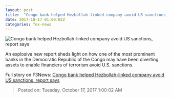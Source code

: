 ```yaml
---
layout: post
title:  "Congo bank helped Hezbollah-linked company avoid US sanctions, report says"
date: 2017-10-17 01:00:02Z
categories: fox-news
---
```


![Congo bank helped Hezbollah-linked company avoid US sanctions, report says](http://www.foxnews.com/content/dam/fox-news/logo/og-fn-foxnews.jpg)

An explosive new report sheds light on how one of the most prominent banks in the Democratic Republic of the Congo may have been diverting assets to enable financiers of terrorism avoid U.S. sanctions.


Full story on F3News: [Congo bank helped Hezbollah-linked company avoid US sanctions, report says](http://www.f3nws.com/n/upR3bF)

> Posted on: Tuesday, October 17, 2017 1:00:02 AM
